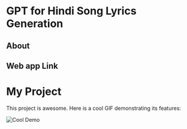 # GPT for Hindi Song Lyrics Generation

## About

## Web app Link

# My Project

This project is awesome. Here is a cool GIF demonstrating its features:

![Cool Demo](https://github.com/adityapande1/lyrics-gpt/tree/main/media/gifs/one.gif)